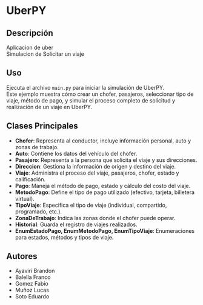 # UberPY

## Descripción
Aplicacion de uber <br>
Simulacion de Solicitar un viaje

## Uso
Ejecuta el archivo `main.py` para iniciar la simulación de UberPY.  
Este ejemplo muestra cómo crear un chofer, pasajeros, seleccionar tipo de viaje, método de pago, y simular el proceso completo de solicitud y realización de un viaje en UberPY.

## Clases Principales
- **Chofer**: Representa al conductor, incluye información personal, auto y zonas de trabajo.
- **Auto**: Contiene los datos del vehículo del chofer.
- **Pasajero**: Representa a la persona que solicita el viaje y sus direcciones.
- **Direccion**: Gestiona la información de origen y destino del viaje.
- **Viaje**: Administra el proceso del viaje, pasajeros, chofer, estado y calificación.
- **Pago**: Maneja el método de pago, estado y cálculo del costo del viaje.
- **MetodoPago**: Define el tipo de pago utilizado (efectivo, tarjeta, billetera virtual).
- **TipoViaje**: Especifica el tipo de viaje (individual, compartido, programado, etc.).
- **ZonaDeTrabajo**: Indica las zonas donde el chofer puede operar.
- **Historial**: Guarda el registro de viajes realizados.
- **EnumEstadoPago, EnumMetodoPago, EnumTipoViaje**: Enumeraciones para estados, métodos y tipos de viaje.

## Autores
 - Ayaviri Brandon<br>
 - Balella Franco<br>
 - Gomez Fabio<br>
 - Muñoz Lucas<br>
 - Soto Eduardo 